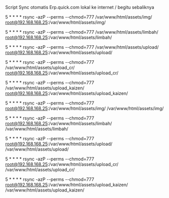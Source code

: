Script Sync otomatis Erp.quick.com lokal ke internet / begitu sebaliknya 

5 * * * * rsync -azP --perms --chmod=777 /var/www/html/assets/img/ root@192.168.168.25:/var/www/html/assets/img/

5 * * * * rsync -azP --perms --chmod=777 /var/www/html/assets/limbah/ root@192.168.168.25:/var/www/html/assets/limbah/

5 * * * * rsync -azP --perms --chmod=777 /var/www/html/assets/upload/ root@192.168.168.25:/var/www/html/assets/upload/

5 * * * * rsync -azP --perms --chmod=777 /var/www/html/assets/upload_cr/ root@192.168.168.25:/var/www/html/assets/upload_cr/

5 * * * * rsync -azP --perms --chmod=777 /var/www/html/assets/upload_kaizen/ root@192.168.168.25:/var/www/html/assets/upload_kaizen/

5 * * * * rsync -azP --perms --chmod=777 root@192.168.168.25:/var/www/html/assets/img/ /var/www/html/assets/img/

5 * * * * rsync -azP --perms --chmod=777 root@192.168.168.25:/var/www/html/assets/limbah/ /var/www/html/assets/limbah/

5 * * * * rsync -azP --perms --chmod=777 root@192.168.168.25:/var/www/html/assets/upload/ /var/www/html/assets/upload/

5 * * * * rsync -azP --perms --chmod=777 root@192.168.168.25:/var/www/html/assets/upload_cr/ /var/www/html/assets/upload_cr/

5 * * * * rsync -azP --perms --chmod=777 root@192.168.168.25:/var/www/html/assets/upload_kaizen/ /var/www/html/assets/upload_kaizen/